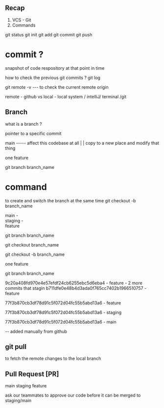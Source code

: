 ## Recap 

1. VCS - Git
2. Commands 

git status 
git init
git add 
git commit 
git push 


# commit ? 
snapshot of code respository at that point in time 

how to check the previous git commits ? 
git log 

git remote -v --- to check the current remote origin 

remote   - github 
vs 
local   - local system / intelliJ/ terminal /git 


## Branch 

what is a branch ? 

pointer to a specific commit


main ----- affect this codebase at all 
 |
 | 
copy to a new place and modify that thing 


one feature 

git branch branch_name 


# command
to create and switch the branch at the same time
git checkout -b branch_name



   main - 
    \
    staging - 
     \
    feature 


git branch branch_name 

git checkout branch_name

git checkout -b branch_name



one feature

git branch branch_name

9c20a408fd970e4e57efdf24cb6255ebc5d6eba4 - feature   - 2 more commits that stagin
b711dfe0e48b4d3ada0f765cc7402b1966510757 - feature

77f3b870cb3df78d91c5f072d04fc55b5abd13a6 - feature


77f3b870cb3df78d91c5f072d04fc55b5abd13a6 - staging

77f3b870cb3df78d91c5f072d04fc55b5abd13a6 - main 






-- added manually from github


## git pull
to fetch the remote changes to the local branch 




## Pull Request [PR]

main 
staging
feature 


ask our teammates to approve our code before it can be merged to staging/main







